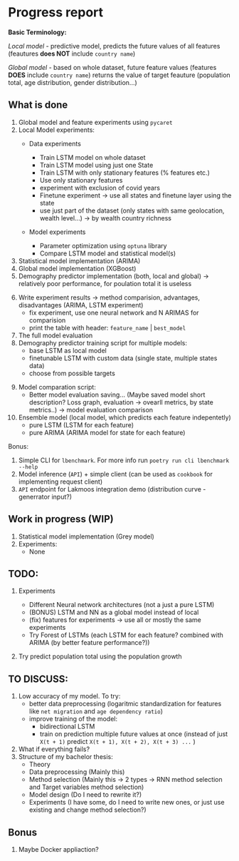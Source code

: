 # Progress report

**Basic Terminology:**

*Local model* - predictive model, predicts the future values of all features (feautures **does NOT** include `country name`)

*Global model* - based on whole dataset, future feature values (features **DOES** include `country name`) returns the value of target feauture (population total, age distribution, gender distribution...)

## What is done
1. Global model and feature experiments using `pycaret`
2. Local Model experiments:
    - Data experiments
        - Train LSTM model on whole dataset 
        - Train LSTM model using just one State 
        - Train LSTM with only stationary features (% features etc.)
        - Use only stationary features
        
        <!-- New -->
        - experiment with exclusion of covid years
        - Finetune experiment -> use all states and finetune layer using the state 
        - use just part of the dataset (only states with same geolocation, wealth level...) -> by wealth country richness
    - Model experiments
        - Parameter optimization using `optuna` library
        - Compare LSTM model and statistical model(s)
3. Statistical model implementation (ARIMA)
4. Global model implementation (XGBoost)
5. Demography predictor implementation (both, local and global) -> relatively poor performance, for poulation total it is useless

<!-- New -->
6. Write experiment results -> method comparision, advantages, disadvantages (ARIMA, LSTM experiment)
    - fix experiment, use one neural network and N ARIMAS for comparision
    - print the table with header: `feature_name` | `best_model`
7. The full model evaluation
8. Demography predictor training script for multiple models:
    - base LSTM as local model
    - finetunable LSTM with custom data (single state, multiple states data)
    - choose from possible targets

<!-- The newest -->
9. Model comparation script:
    - Better model evaluation saving... (Maybe saved model short description? Loss graph, evaluation -> ovearll metrics, by state metrics..) -> model evaluation comparison
10. Ensemble model (local model, which predicts each feature indepentetly)
    - pure LSTM (LSTM for each feature)
    - pure ARIMA (ARIMA model for state for each feature)


Bonus:
1. Simple CLI for `lbenchmark`. For more info run `poetry run cli lbenchmark --help`
2. Model inference (`API`) + simple client (can be used as `cookbook` for implementing request client)
3. `API` endpoint for Lakmoos integration demo (distribution curve - generrator input?)

## Work in progress (WIP)
1. Statistical model implementation (Grey model)
2. Experiments:
    - None


## TODO:
1. Experiments
    - Different Neural network architectures (not a just a pure LSTM)
    - (BONUS) LSTM and NN as a global model instead of local 
    - (fix) features for experiments -> use all or mostly the same experiments
    - Try Forest of LSTMs (each LSTM for each feature? combined with ARIMA (by better feature performance?))

2. Try predict population total using the population growth
    

## TO DISCUSS:
1. Low accuracy of my model. To try:
    - better data preprocessing (logaritmic standardization for features like `net migration` and `age dependency ratio`)
    - improve training of the model:
        - bidirectional LSTM
        - train on prediction multiple future values at once (instead of just `X(t + 1)` predict `X(t + 1), X(t + 2), X(t + 3) ...` )
2. What if everything fails?
3. Structure of my bachelor thesis:
    - Theory
    - Data preprocessing (Mainly this)
    - Method selection (Mainly this -> 2 types -> RNN method selection and Target variables method selection)
    - Model design (Do I need to rewrite it?)
    - Experiments (I have some, do I need to write new ones, or just use existing and change method selection?)

    

## Bonus
1. Maybe Docker appliaction?